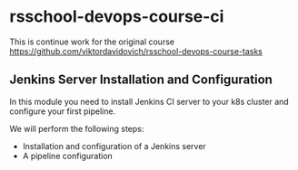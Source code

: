 # rsschool-devops-course-ci
This is continue work for the original course https://github.com/viktordavidovich/rsschool-devops-course-tasks 

## Jenkins Server Installation and Configuration
In this module you need to install Jenkins CI server to your k8s cluster and configure your first pipeline.

We will perform the following steps: 

- Installation and configuration of a Jenkins server
- A pipeline configuration
